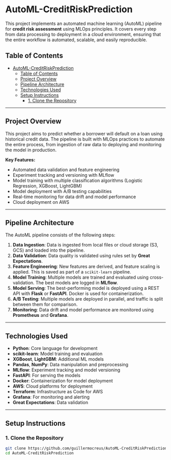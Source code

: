 # AutoML-CreditRiskPrediction

This project implements an automated machine learning (AutoML) pipeline for **credit risk assessment** using MLOps principles. It covers every step from data processing to deployment in a cloud environment, ensuring that the entire workflow is automated, scalable, and easily reproducible.

## Table of Contents

- [AutoML-CreditRiskPrediction](#automl-creditriskprediction)
  - [Table of Contents](#table-of-contents)
  - [Project Overview](#project-overview)
  - [Pipeline Architecture](#pipeline-architecture)
  - [Technologies Used](#technologies-used)
  - [Setup Instructions](#setup-instructions)
    - [1. Clone the Repository](#1-clone-the-repository)

---

## Project Overview

This project aims to predict whether a borrower will default on a loan using historical credit data. The pipeline is built with MLOps practices to automate the entire process, from ingestion of raw data to deploying and monitoring the model in production.

**Key Features:**

- Automated data validation and feature engineering
- Experiment tracking and versioning with MLflow
- Model training with multiple classification algorithms (Logistic Regression, XGBoost, LightGBM)
- Model deployment with A/B testing capabilities
- Real-time monitoring for data drift and model performance
- Cloud deployment on AWS

---

## Pipeline Architecture

The AutoML pipeline consists of the following steps:

1. **Data Ingestion**: Data is ingested from local files or cloud storage (S3, GCS) and loaded into the pipeline.
2. **Data Validation**: Data quality is validated using rules set by **Great Expectations**.
3. **Feature Engineering**: New features are derived, and feature scaling is applied. This is saved as part of a `scikit-learn` pipeline.
4. **Model Training**: Multiple models are trained and evaluated using cross-validation. The best models are logged in **MLflow**.
5. **Model Serving**: The best-performing model is deployed using a REST API with **Flask** or **FastAPI**. Docker is used for containerization.
6. **A/B Testing**: Multiple models are deployed in parallel, and traffic is split between them for comparison.
7. **Monitoring**: Data drift and model performance are monitored using **Prometheus** and **Grafana**.

---

## Technologies Used

- **Python**: Core language for development
- **scikit-learn**: Model training and evaluation
- **XGBoost**, **LightGBM**: Additional ML models
- **Pandas**, **NumPy**: Data manipulation and preprocessing
- **MLflow**: Experiment tracking and model versioning
- **FastAPI**: For serving the models
- **Docker**: Containerization for model deployment
- **AWS**: Cloud platforms for deployment
- **Terraform**: Infrastructure as Code for AWS
- **Grafana**: For monitoring and alerting
- **Great Expectations**: Data validation

---

## Setup Instructions

### 1. Clone the Repository

```bash
git clone https://github.com/guillermocreus/AutoML-CreditRiskPrediction.git
cd AutoML-CreditRiskPrediction
```
